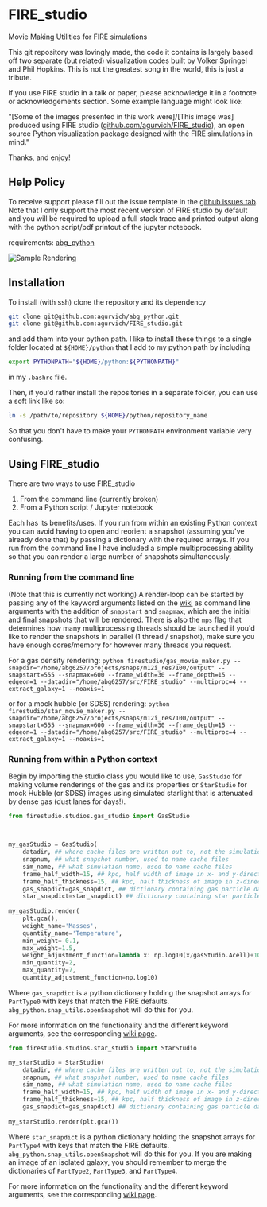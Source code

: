# FIRE_studio
Movie Making Utilities for FIRE simulations

This git repository was lovingly made, the code it contains is largely based off two separate (but related) visualization codes built by Volker Springel and Phil Hopkins. This is not the greatest song in the world, this is just a tribute.

If you use FIRE studio in a talk or paper, please acknowledge it in a footnote or acknowledgements section. Some example language might look like: 

"[Some of the images presented in this work were]/[This image was] produced using FIRE studio ([github.com/agurvich/FIRE_studio](github.com/agurvich/FIRE_studio)), an open source Python visualization package designed with the FIRE simulations in mind."

Thanks, and enjoy!

## Help Policy
To receive support please fill out the issue template in the [github issues tab](https://github.com/agurvich/FIRE_studio/issues). 
Note that I only support the most recent version of FIRE studio by default and you will be required to upload a full stack trace and printed output along with the python script/pdf printout of the jupyter notebook.

requirements:
[abg_python](https://www.github.com/agurvich/abg_python)

![Sample Rendering](src/final.png)

## Installation
To install (with ssh) clone the repository and its dependency
```bash
git clone git@github.com:agurvich/abg_python.git
git clone git@github.com:agurvich/FIRE_studio.git
```
and add them into your python path. I like to install these things to a single folder located at `${HOME}/python` that I add to my python path by including 
```bash
export PYTHONPATH="${HOME}/python:${PYTHONPATH}"
```
in my `.bashrc` file.

Then, if you'd rather install the repositories in a separate folder, you can use a soft link like so:
```bash
ln -s /path/to/repository ${HOME}/python/repository_name
```
So that you don't have to make your `PYTHONPATH` environment variable very confusing. 

## Using FIRE_studio
There are two ways to use FIRE_studio
1) From the command line (currently broken)
2) From a Python script / Jupyter notebook

Each has its benefits/uses. If you run from within an existing Python context you can avoid having to open and reorient a snapshot (assuming you've already done that) by passing a dictionary with the required arrays. 
If you run from the command line I have included a simple multiprocessing ability so that you can render a large number of snapshots simultaneously. 


### Running from the command line
(Note that this is currently not working)
A render-loop can be started by passing any of the keyword arguments listed on the [wiki](https://github.com/agurvich/FIRE_studio/wiki) as command line arguments with the addition of `snapstart` and `snapmax`, which are the initial and final snapshots that will be rendered. 
There is also the `mps` flag that determines how many multiprocessing threads should be launched if you'd like to render the snapshots in parallel (1 thread / snapshot), make sure you have enough cores/memory for however many threads you request. 

For a gas density rendering:
`python firestudio/gas_movie_maker.py --snapdir="/home/abg6257/projects/snaps/m12i_res7100/output" --snapstart=555 --snapmax=600 --frame_width=30 --frame_depth=15 --edgeon=1 --datadir="/home/abg6257/src/FIRE_studio" --multiproc=4 --extract_galaxy=1 --noaxis=1`

or for a mock hubble (or SDSS) rendering:
`python firestudio/star_movie_maker.py --snapdir="/home/abg6257/projects/snaps/m12i_res7100/output" --snapstart=555 --snapmax=600 --frame_width=30 --frame_depth=15 --edgeon=1 --datadir="/home/abg6257/src/FIRE_studio" --multiproc=4 --extract_galaxy=1 --noaxis=1`

### Running from within a Python context
Begin by importing the studio class you would like to use, `GasStudio` for making volume renderings of the gas and its properties or `StarStudio` for mock Hubble (or SDSS) images using simulated starlight that is attenuated by dense gas (dust lanes for days!).

```python
from firestudio.studios.gas_studio import GasStudio



my_gasStudio = GasStudio(
    datadir, ## where cache files are written out to, not the simulation directory
    snapnum, ## what snapshot number, used to name cache files
    sim_name, ## what simulation name, used to name cache files
    frame_half_width=15, ## kpc, half width of image in x- and y-directions
    frame_half_thickness=15, ## kpc, half thickness of image in z-direction
    gas_snapdict=gas_snapdict, ## dictionary containing gas particle data
    star_snapdict=star_snapdict) ## dictionary containing star particle data
        
my_gasStudio.render(
    plt.gca(),
    weight_name='Masses',
    quantity_name='Temperature',
    min_weight=-0.1,
    max_weight=1.5,
    weight_adjustment_function=lambda x: np.log10(x/gasStudio.Acell)+10-6) ## msun/pc^2
    min_quantity=2,
    max_quantity=7,
    quantity_adjustment_function=np.log10)
```

Where `gas_snapdict` is a python dictionary holding the snapshot arrays for `PartType0` with keys that match the FIRE defaults. `abg_python.snap_utils.openSnapshot` will do this for you. 

For more information on the functionality and the different keyword arguments, see the corresponding [wiki page](https://github.com/agurvich/FIRE_studio/wiki/gas_studio).

```python
from firestudio.studios.star_studio import StarStudio

my_starStudio = StarStudio(
    datadir, ## where cache files are written out to, not the simulation directory
    snapnum, ## what snapshot number, used to name cache files
    sim_name, ## what simulation name, used to name cache files
    frame_half_width=15, ## kpc, half width of image in x- and y-directions
    frame_half_thickness=15, ## kpc, half thickness of image in z-direction
    gas_snapdict=gas_snapdict) ## dictionary containing gas particle data
    
my_starStudio.render(plt.gca())
```

Where `star_snapdict` is a python dictionary holding the snapshot arrays for `PartType4` with keys that match the FIRE defaults. `abg_python.snap_utils.openSnapshot` will do this for you. If you are making an image of an isolated galaxy, you should remember to merge the dictionaries of `PartType2`, `PartType3`, and `PartType4`.

For more information on the functionality and the different keyword arguments, see the corresponding [wiki page](https://github.com/agurvich/FIRE_studio/wiki/star_studio).
